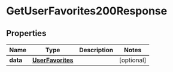 

# GetUserFavorites200Response


## Properties

| Name | Type | Description | Notes |
|------------ | ------------- | ------------- | -------------|
|**data** | [**UserFavorites**](UserFavorites.md) |  |  [optional] |



